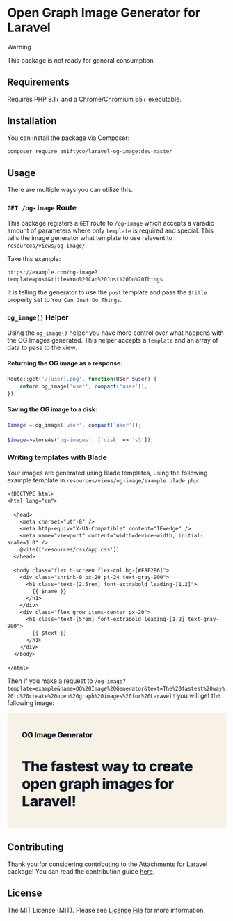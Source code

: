 # Open Graph Image Generator for Laravel

> [!WARNING]
> This package is not ready for general consumption

## Requirements

Requires PHP 8.1+ and a Chrome/Chromium 65+ executable.

## Installation

You can install the package via Composer:

```sh
composer require aniftyco/laravel-og-image:dev-master
```

## Usage

There are multiple ways you can utilize this.

### `GET /og-image` Route

This package registers a `GET` route to `/og-image` which accepts a varadic amount of parameters where only `template` is required and special. This tells the image generator what template to use relavent to `resources/views/og-image/`.

Take this example:

```
https://example.com/og-image?template=post&title=You%20Can%20Just%20Do%20Things
```

It is telling the generator to use the `post` template and pass the `$title` property set to `You Can Just Do Things`.

### `og_image()` Helper

Using the `og_image()` helper you have more control over what happens with the OG Images generated. This helper accepts a `template` and an array of data to pass to the view.

#### Returning the OG image as a response:

```php
Route::get('/{user}.png', function(User $user) {
    return og_image('user', compact('user'));
});
```

#### Saving the OG image to a disk:

```php
$image = og_image('user', compact('user'));

$image->storeAs('og-images', ['disk' => 's3']);
```

### Writing templates with Blade

Your images are generated using Blade templates, using the following example template in `resources/views/og-image/example.blade.php`:

```blade
<!DOCTYPE html>
<html lang="en">

  <head>
    <meta charset="utf-8" />
    <meta http-equiv="X-UA-Compatible" content="IE=edge" />
    <meta name="viewport" content="width=device-width, initial-scale=1.0" />
    @vite(['resources/css/app.css'])
  </head>

  <body class="flex h-screen flex-col bg-[#F8F2E6]">
    <div class="shrink-0 px-20 pt-24 text-gray-900">
      <h1 class="text-[2.5rem] font-extrabold leading-[1.2]">
        {{ $name }}
      </h1>
    </div>
    <div class="flex grow items-center px-20">
      <h1 class="text-[5rem] font-extrabold leading-[1.2] text-gray-900">
        {{ $text }}
      </h1>
    </div>
  </body>

</html>

```

Then if you make a request to `/og-image?template=example&name=OG%20Image%20Generator&text=The%20fastest%20way%20to%20create%20open%20graph%20images%20for%20Laravel!` you will get the following image:

![](.github/assets/example.png)

## Contributing

Thank you for considering contributing to the Attachments for Laravel package! You can read the contribution guide [here](CONTRIBUTING.md).

## License

The MIT License (MIT). Please see [License File](LICENSE.md) for more information.
